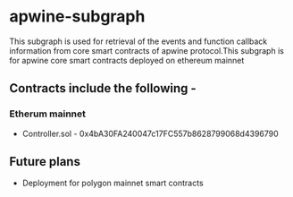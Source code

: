 # apwine-subgraph

This subgraph is used for retrieval of the events and function
callback information from core smart contracts of apwine protocol.This subgraph is for apwine core smart contracts
deployed on ethereum mainnet

## Contracts include the following -

### Etherum mainnet

- Controller.sol - 0x4bA30FA240047c17FC557b8628799068d4396790


## Future plans

- Deployment for polygon mainnet smart contracts
